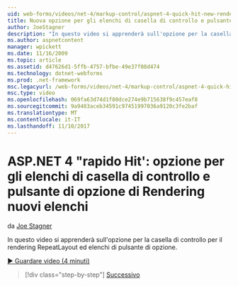 ```yaml
---
uid: web-forms/videos/net-4/markup-control/aspnet-4-quick-hit-new-rendering-option-for-check-box-lists-and-radio-button-lists
title: Nuova opzione per gli elenchi di casella di controllo e pulsante di opzione di Rendering | Documenti Microsoft
author: JoeStagner
description: "In questo video si apprenderà sull'opzione per la casella di controllo per il rendering RepeatLayout ed elenchi di pulsante di opzione."
ms.author: aspnetcontent
manager: wpickett
ms.date: 11/16/2009
ms.topic: article
ms.assetid: d47626d1-5ffb-4757-bfbe-49e37f08d474
ms.technology: dotnet-webforms
ms.prod: .net-framework
msc.legacyurl: /web-forms/videos/net-4/markup-control/aspnet-4-quick-hit-new-rendering-option-for-check-box-lists-and-radio-button-lists
msc.type: video
ms.openlocfilehash: 069fa63d74d1f80dce274e9b715638f9c457eaf8
ms.sourcegitcommit: 9a9483aceb34591c97451997036a9120c3fe2baf
ms.translationtype: MT
ms.contentlocale: it-IT
ms.lasthandoff: 11/10/2017
---
```

<a name="aspnet-4-quick-hit--new-rendering-option-for-check-box-lists-and-radio-button-lists"></a>ASP.NET 4 "rapido Hit': opzione per gli elenchi di casella di controllo e pulsante di opzione di Rendering nuovi elenchi
====================
da [Joe Stagner](https://github.com/JoeStagner)

In questo video si apprenderà sull'opzione per la casella di controllo per il rendering RepeatLayout ed elenchi di pulsante di opzione. 

[&#9654; Guardare video (4 minuti)](https://channel9.msdn.com/Blogs/ASP-NET-Site-Videos/aspnet-4-quick-hit-new-rendering-option-for-check-box-lists-and-radio-button-lists)

>[!div class="step-by-step"]
[Successivo](aspnet-4-quick-hit-table-free-templated-controls.md)
